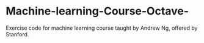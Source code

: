 # Machine-learning-Course-Octave-
Exercise code for machine learning course taught by Andrew Ng, offered by Stanford.
